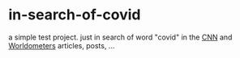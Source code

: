 # in-search-of-covid
a simple test project. just in search of word "covid" in the [CNN](https://edition.cnn.com/) and [Worldometers](https://www.worldometers.info/) articles, posts, ...
